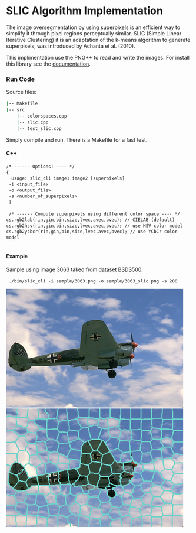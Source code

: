 # SLIC Algorithm Implementation
The image oversegmentation by using superpixels is an efficient way to simplify it through pixel regions perceptually similar. SLIC (Simple Linear Iterative Clustering) it is an adaptation of the k-means algorithm to generate superpixels, was introduced by Achanta et al. (2010).

This implimentation use the PNG++ to read and write the images. For install this library see the 
[documentation](https://www.nongnu.org/pngpp/doc/0.2.9/).

### Run Code

Source files:
```bash
|-- Makefile
|-- src
    |-- colorspaces.cpp
    |-- slic.cpp
    |-- test_slic.cpp
```

Simply compile and run. There is a Makefile for a fast test.

#### C++
```
/* ------ Options: ---- */ 
{
  Usage: slic_cli image1 image2 [superpixels]
 -i <input_file> 
 -o <output_file> 
 -s <number_of_superpixels>
 }
 
 /* ------ Compute superpixels using different color space ---- */ 
cs.rgb2lab(rin,gin,bin,size,lvec,avec,bvec); // CIELAB (default)
cs.rgb2hsv(rin,gin,bin,size,lvec,avec,bvec); // use HSV color model
cs.rgb2ycbcr(rin,gin,bin,size,lvec,avec,bvec); // use YCbCr color model
 
```

#### Example
Sample using image 3063 taked from dataset [BSDS500](https://www2.eecs.berkeley.edu/Research/Projects/CS/vision/bsds/).
```
 ./bin/slic_cli -i sample/3063.png -o sample/3063_slic.png -s 200
```
![](sample/3063.png)
![](sample/3063_slic.png)
